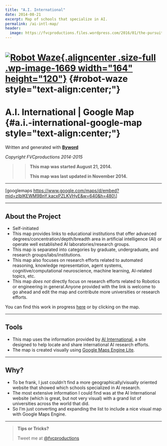 ```yaml
---
title: "A.I. International"
date: 2014-08-21
excerpt: Map of schools that specialize in AI.
permalink: /ai-intl-map/
header:
  image: https://fvcproductions.files.wordpress.com/2016/01/the-pursuit-of-knowledge-14.png
---
```


[![Robot Waze](https://fvcproductions.files.wordpress.com/2014/09/robot-waze.png){.aligncenter .size-full .wp-image-1669 width="164" height="120"}](https://fvcproductions.files.wordpress.com/2014/09/robot-waze.png) {#robot-waze style="text-align:center;"}
======================================================================================================================================================================================================================

A.I. International | Google Map {#a.i.-international-google-map style="text-align:center;"}
===============================

Written and generated with **[Byword](http://bywordapp.com)**

*Copyright FVCproductions 2014-2015*

> > **This map was started August 21, 2014.**
> >
> > **This map was last updated in November 2014.**

------------------------------------------------------------------------

\[googlemaps
https://www.google.com/maps/d/embed?mid=zIblKEWM9BnY.kacxPZLKVHyE&w=640&h=480\]

------------------------------------------------------------------------

About the Project
-----------------

-   Self-initiated
-   This map provides links to educational institutions that offer
    advanced degrees/concentration/depth/breadth area in artificial
    intelligence (AI) or operate well established AI
    laboratories/research groups.
-   This map is separated into categories by graduate, undergraduate,
    and research groups/labs/institutions.
-   This map also focuses on research efforts related to automated
    reasoning, knowledge representation, agent systems,
    cognitive/computational neuroscience, machine learning, AI-related
    topics, etc.
-   This map *does not* directly focus on research efforts related to
    Robotics or engineering in general.Anyone provided with the link is
    welcome to go ahead and edit the map and contribute more
    universities or research efforts.

You can find this work in progress
[here](https://mapsengine.google.com/map/edit?mid=zIblKEWM9BnY.kacxPZLKVHyE "AI International Map") or
by clicking on the map.

------------------------------------------------------------------------

Tools
-----

-   This map uses the information provided by [AI
    International](http://www.aiinternational.org/universities.html), a
    site designed to help locate and share international AI research
    efforts.
-   The map is created visually using [Google Maps Engine
    Lite](https://www.google.com/enterprise/mapsearth/products/mapsengine.html).

------------------------------------------------------------------------

Why?
----

-   To be frank, I just couldn’t find a more geographically/visually
    oriented website that showed which schools specialized in AI
    research.
-   The most extensive information I could find was at the AI
    International website (which is great, but not very visual) with a
    grand list of universities across the world that did.
-   So I’m just converting and expanding the list to include a nice
    visual map with Google Maps Engine.

------------------------------------------------------------------------

> **Tips or Tricks?**
>
> Tweet me at
> [@fvcproductions](http://twitter.com/fvcproductions "FVCproductions on Twitter")

